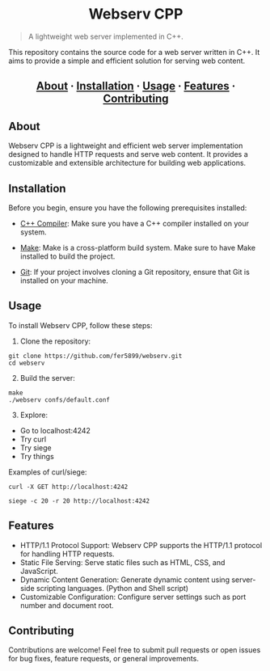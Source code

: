 <h1 align=center>Webserv CPP</h1>

> A lightweight web server implemented in C++.

This repository contains the source code for a web server written in C++. It aims to provide a simple and efficient solution for serving web content.

<h2 align=center>
  <a href="#about">About</a>
  <span> · </span>
  <a href="#installation">Installation</a>
  <span> · </span>
  <a href="#usage">Usage</a>
  <span> · </span>
  <a href="#features">Features</a>
  <span> · </span>
  <a href="#contributing">Contributing</a>
</h2>

## About

Webserv CPP is a lightweight and efficient web server implementation designed to handle HTTP requests and serve web content. It provides a customizable and extensible architecture for building web applications.

## Installation

Before you begin, ensure you have the following prerequisites installed:

- [C++ Compiler](#): Make sure you have a C++ compiler installed on your system.

- [Make](#): Make is a cross-platform build system. Make sure to have Make installed to build the project.

- [Git](#): If your project involves cloning a Git repository, ensure that Git is installed on your machine.

## Usage

To install Webserv CPP, follow these steps:

1. Clone the repository:

```
git clone https://github.com/fer5899/webserv.git
cd webserv
```

2. Build the server:
```
make
./webserv confs/default.conf
```

3. Explore:
- Go to localhost:4242
- Try curl
- Try siege
- Try things

Examples of curl/siege:
```
curl -X GET http://localhost:4242
```

```
siege -c 20 -r 20 http://localhost:4242  
```

## Features
- HTTP/1.1 Protocol Support: Webserv CPP supports the HTTP/1.1 protocol for handling HTTP requests.
- Static File Serving: Serve static files such as HTML, CSS, and JavaScript.
- Dynamic Content Generation: Generate dynamic content using server-side scripting languages. (Python and Shell script)
- Customizable Configuration: Configure server settings such as port number and document root.

## Contributing
Contributions are welcome! Feel free to submit pull requests or open issues for bug fixes, feature requests, or general improvements.